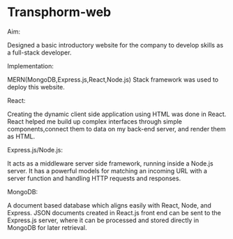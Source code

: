 # Transphorm-web


Aim:

Designed a basic introductory website for the company to develop skills as a full-stack developer.

Implementation:

MERN(MongoDB,Express.js,React,Node.js) Stack framework was used to deploy this website. 

React:

Creating the dynamic client side application using HTML was done in React. React helped me build up complex interfaces 
through simple components,connect them to data on my back-end server, and render them as HTML.

Express.js/Node.js:

It acts as a middleware server side framework, running inside a Node.js server. It has a powerful models for matching an 
incoming URL with a server function and handling HTTP requests and responses. 

MongoDB:

A document based database which aligns easily with React, Node, and Express.  JSON documents created in React.js 
front end can be sent to the Express.js server, where it can be processed and stored directly in MongoDB for later retrieval. 
